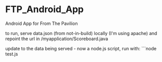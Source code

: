 FTP_Android_App
===============

Android App for From The Pavilion

to run, serve data.json (from not-in-build) locally (I'm using apache) and repoint the url in /myapplication/Scoreboard.java

update to the data being served - now a node.js script, run with: ```node test.js
